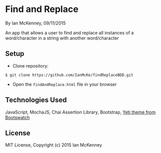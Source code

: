 Find and Replace
==========

By Ian McKenney, 09/11/2015

An app that allows a user to find and replace all instances of a word/character in a string with another word/character

Setup
----------
* Clone repository:
```console
$ git clone https://github.com/IanMcKe/findReplaceBDD.git
```
* Open the `findAndReplace.html` file in your browser

Technologies Used
----------
JavaScript, MochaJS, Chai Assertion Library, Bootstrap, [Yeti theme from Bootswatch](https://bootswatch.com/yeti/)

License
----------
MIT License, Copyright (c) 2015 Ian McKenney
